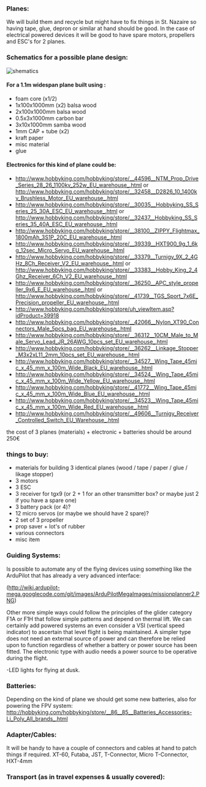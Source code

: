 ### Planes:

We will build them and recycle but might have to fix things in St. Nazaire so having tape, glue, depron or similar at hand should be good. In the case of electrical powered devices it will be good to have spare motors, propellers and ESC's for 2 planes.

### Schematics for a possible plane design:
![shematics](https://raw.github.com/alejoduque/dronetones/master/imgs/shematics_BN.jpg)

#### For a 1.1m widespan plane built using : 
- foam core (x1/2)
- 1x100x1000mm (x2) balsa wood
- 2x100x1000mm balsa wood
- 0.5x3x1000mm carbon bar
- 3x10x1000mm samba wood
- 1mm CAP + tube (x2)
- kraft paper
- misc material
- glue

#### Electronics for this kind of plane could be:
- http://www.hobbyking.com/hobbyking/store/__44596__NTM_Prop_Drive_Series_28_26_1100kv_252w_EU_warehouse_.html or http://www.hobbyking.com/hobbyking/store/__32458__D2826_10_1400kv_Brushless_Motor_EU_warehouse_.html
- http://www.hobbyking.com/hobbyking/store/__30035__Hobbyking_SS_Series_25_30A_ESC_EU_warehouse_.html or http://www.hobbyking.com/hobbyking/store/__32437__Hobbyking_SS_Series_35_40A_ESC_EU_warehouse_.html
- http://www.hobbyking.com/hobbyking/store/__38100__ZIPPY_Flightmax_1800mAh_3S1P_20C_EU_warehouse_.html
- http://www.hobbyking.com/hobbyking/store/__39339__HXT900_9g_1_6kg_12sec_Micro_Servo_EU_warehouse_.html
- http://www.hobbyking.com/hobbyking/store/__33379__Turnigy_9X_2_4GHz_8Ch_Receiver_V2_EU_warehouse_.html or http://www.hobbyking.com/hobbyking/store/__33383__Hobby_King_2_4Ghz_Receiver_6Ch_V2_EU_warehouse_.html
- http://www.hobbyking.com/hobbyking/store/__36250__APC_style_propeller_9x6_E_EU_warehouse_.html or 
http://www.hobbyking.com/hobbyking/store/__41739__TGS_Sport_7x6E_Precision_propeller_EU_warehouse_.html
- http://www.hobbyking.com/hobbyking/store/uh_viewItem.asp?idProduct=39918
- http://www.hobbyking.com/hobbyking/store/__42066__Nylon_XT90_Connectors_Male_5pcs_bag_EU_warehouse_.html
- http://www.hobbyking.com/hobbyking/store/__36312__10CM_Male_to_Male_Servo_Lead_JR_26AWG_10pcs_set_EU_warehouse_.html
- http://www.hobbyking.com/hobbyking/store/__36262__Linkage_Stopper_M3x2xL11_2mm_10pcs_set_EU_warehouse_.html
- http://www.hobbyking.com/hobbyking/store/__34527__Wing_Tape_45mic_x_45_mm_x_100m_Wide_Black_EU_warehouse_.html
- http://www.hobbyking.com/hobbyking/store/__34524__Wing_Tape_45mic_x_45_mm_x_100m_Wide_Yellow_EU_warehouse_.html
- http://www.hobbyking.com/hobbyking/store/__41772__Wing_Tape_45mic_x_45_mm_x_100m_Wide_Blue_EU_warehouse_.html
- http://www.hobbyking.com/hobbyking/store/__34523__Wing_Tape_45mic_x_45_mm_x_100m_Wide_Red_EU_warehouse_.html
- http://www.hobbyking.com/hobbyking/store/__49606__Turnigy_Receiver_Controlled_Switch_EU_Warehouse_.html

the cost of 3 planes (materials) + electronic + batteries should be around 250€
### things to buy:
- materials for building 3 identical planes (wood / tape / paper / glue / likage stopper)
- 3 motors
- 3 ESC
- 3 receiver for tgx9 (or 2 + 1 for an other transmitter box? or maybe just 2 if you have a spare one)
- 3 battery pack (or 4)?
- 12 micro servos (or maybe we should have 2 spare)?
- 2 set of 3 propeller
- prop saver + lot's of rubber
- various connectors
- misc item

### Guiding Systems:

Is possible to automate any of the flying devices using something like the ArduPilot that has already a very advanced interface: 

(http://wiki.ardupilot-mega.googlecode.com/git/images/ArduPilotMegaImages/missionplanner2.PNG)

Other more simple ways could follow the principles of the glider category F1A or F1H that follow simple patterns and depend on thermal lift. We can certainly add powered systems an even consider 
a VSI (vertical speed indicator) to ascertain that level flight is being maintained. A simpler type does not need an external source of power and can therefore be relied upon to function regardless of whether a battery or power source has been fitted. The electronic type with audio needs a power source to be operative during the flight.

-LED lights for flying at dusk.

### Batteries:

Depending on the kind of plane we should get some new batteries, also for powering the FPV system:
http://hobbyking.com/hobbyking/store/__86__85__Batteries_Accessories-Li_Poly_All_brands_.html

### Adapter/Cables:

It will be handy to have a couple of connectors and cables at hand to patch things if required.
XT-60, Futaba, JST, T-Connector, Micro T-Connector, HXT-4mm

### Transport  (as in travel expenses & usually covered):